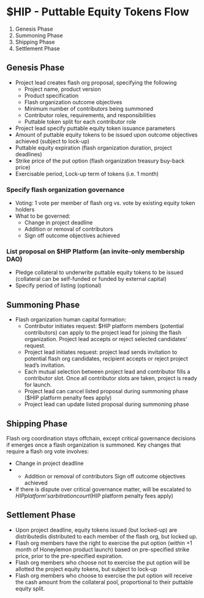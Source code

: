# $HIP - Puttable Equity Tokens Flow 
1. Genesis Phase
2. Summoning Phase
3. Shipping Phase
4. Settlement Phase
 
## Genesis Phase
- Project lead creates flash org proposal, specifying the following
    - Project name, product version
    - Product specification
    - Flash organization outcome objectives
    - Minimum number of contributors being summoned
    - Contributor roles, requirements, and responsibilities
    - Puttable token split for each contributor role
- Project lead specify puttable equity token issuance parameters
- Amount of puttable equity tokens to be issued upon outcome objectives achieved (subject to lock-up)
- Puttable equity expiration (flash organization duration, project deadlines)
- Strike price of the put option (flash organization treasury buy-back price)
- Exercisable period, Lock-up term of tokens (i.e. 1 month)

### Specify flash organization governance
- Voting: 1 vote per member of flash org vs. vote by existing equity token holders
- What to be governed: 
    - Change in project deadline
    - Addition or removal of contributors
    - Sign off outcome objectives achieved

### List proposal on $HIP Platform (an invite-only membership DAO)
- Pledge collateral to underwrite puttable equity tokens to be issued (collateral can be self-funded or funded by external capital)
- Specify period of listing (optional)

## Summoning Phase

- Flash organization human capital formation:
    - Contributor initiates request: $HIP platform members (potential contributors) can apply to the project lead for joining the flash organization. Project lead accepts or reject selected candidates’ request.
    - Project lead initiates request: project lead sends invitation to potential flash org candidates, recipient accepts or reject project lead’s invitation.
    - Each mutual selection between project lead and contributor fills a contributor slot. Once all contributor slots are taken, project is ready for launch.  
    - Project lead can cancel listed proposal during summoning phase ($HIP platform penalty fees apply)
    - Project lead can update listed proposal during summoning phase

## Shipping Phase
Flash org coordination stays offchain, except critical governance decisions if emerges once a flash organization is summoned. Key changes that require a flash org vote involves:
- Change in project deadline
- - Addition or removal of contributors
Sign off outcome objectives achieved
- If there is dispute over critical governance matter, will be escalated to $HIP platform’s arbitration court ($HIP platform penalty fees apply)

## Settlement Phase
- Upon project deadline, equity tokens issued (but locked-up) are distributedis distributed to each member of the flash org, but locked up.
- Flash org members have the right to exercise the put option (within +1 month of Honeylemon product launch) based on pre-specified strike price, prior to the pre-specified expiration.
- Flash org members who choose not to exercise the put option will be allotted the project equity tokens, but subject to lock-up
- Flash org members who choose to exercise the put option will receive the cash amount from the collateral pool, proportional to their puttable equity split. 

